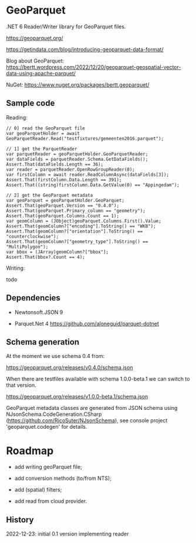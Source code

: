# GeoParquet

.NET 6 Reader/Writer library for GeoParquet files.

https://geoparquet.org/

https://getindata.com/blog/introducing-geoparquet-data-format/

Blog about GeoParquet: https://bertt.wordpress.com/2022/12/20/geoparquet-geospatial-vector-data-using-apache-parquet/

NuGet: https://www.nuget.org/packages/bertt.geoparquet/

## Sample code

Reading:

```
// 0] read the GeoParquet file
var geoParquetHolder = await GeoParquetReader.Read("testfixtures/gemeenten2016.parquet");
        
// 1] get the ParquetReader
var parquetReader = geoParquetHolder.GeoParquetReader;
var dataFields = parquetReader.Schema.GetDataFields();
Assert.That(dataFields.Length == 36);
var reader = parquetReader.OpenRowGroupReader(0);
var firstColumn = await reader.ReadColumnAsync(dataFields[3]);
Assert.That(firstColumn.Data.Length == 391);
Assert.That((string)firstColumn.Data.GetValue(0) == "Appingedam");

// 2] get the GeoParquet metadata
var geoParquet = geoParquetHolder.GeoParquet;
Assert.That(geoParquet.Version == "0.4.0");
Assert.That(geoParquet.Primary_column == "geometry");
Assert.That(geoParquet.Columns.Count == 1);
var geomColumn = (JObject)geoParquet.Columns.First().Value;
Assert.That(geomColumn?["encoding"].ToString() == "WKB");
Assert.That(geomColumn?["orientation"].ToString() == "counterclockwise");
Assert.That(geomColumn?["geometry_type"].ToString() == "MultiPolygon");
var bbox = (JArray)geomColumn?["bbox"];
Assert.That(bbox?.Count == 4);
```

Writing: 

todo 

## Dependencies

- Newtonsoft.JSON 9

- Parquet.Net 4 https://github.com/aloneguid/parquet-dotnet

## Schema generation 

At the moment we use schema 0.4 from:

https://geoparquet.org/releases/v0.4.0/schema.json

When there are testfiles available with schema 1.0.0-beta.1 we can switch to that version.

https://geoparquet.org/releases/v1.0.0-beta.1/schema.json

GeoParquet metadata classes are generated from JSON schema using NJsonSchema.CodeGeneration.CSharp (https://github.com/RicoSuter/NJsonSchema), see console project 
'geoparquet.codegen' for details.


# Roadmap

- add writing geoParquet file;

- add conversion methods (to/from NTS);

- add (spatial) filters;

- add read from cloud provider.

## History

2022-12-23: initial 0.1 version implementing reader

